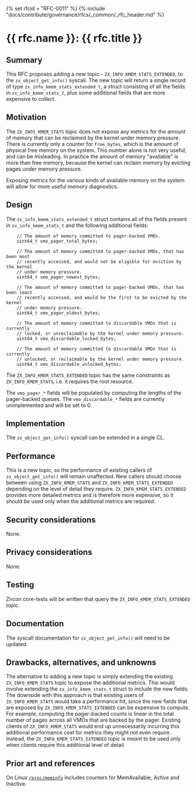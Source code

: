 {% set rfcid = "RFC-0011" %}
{% include "docs/contribute/governance/rfcs/_common/_rfc_header.md" %}
# {{ rfc.name }}: {{ rfc.title }}
<!-- SET the `rfcid` VAR ABOVE. DO NOT EDIT ANYTHING ELSE ABOVE THIS LINE. -->

## Summary

This RFC proposes adding a new topic - `ZX_INFO_KMEM_STATS_EXTENDED`, to the
`zx_object_get_info()` syscall. The new topic will return a single record of
type `zx_info_kmem_stats_extended_t`, a struct consisting of all the fields in
`zx_info_kmem_stats_t`, plus some additional fields that are more expensive to
collect.

## Motivation

The `ZX_INFO_KMEM_STATS` topic does not expose any metrics for the amount of
memory that can be reclaimed by the kernel under memory pressure. There is
currently only a counter for `free_bytes`, which is the amount of physical free
memory on the system. This number alone is not very useful, and can be
misleading.  In practice the amount of memory "available" is more than free
memory, because the kernel can reclaim memory by evicting pages under memory
pressure.

Exposing metrics for the various kinds of available memory on the system will
allow for more useful memory diagnostics.

## Design

The `zx_info_kmem_stats_extended_t` struct contains all of the fields present in
`zx_info_kmem_stats_t` and the following additional fields:

```
    // The amount of memory committed to pager-backed VMOs.
    uint64_t vmo_pager_total_bytes;

    // The amount of memory committed to pager-backed VMOs, that has been most
    // recently accessed, and would not be eligible for eviction by the kernel
    // under memory pressure.
    uint64_t vmo_pager_newest_bytes;

    // The amount of memory committed to pager-backed VMOs, that has been least
    // recently accessed, and would be the first to be evicted by the kernel
    // under memory pressure.
    uint64_t vmo_pager_oldest_bytes;

    // The amount of memory committed to discardable VMOs that is currently
    // locked, or unreclaimable by the kernel under memory pressure.
    uint64_t vmo_discardable_locked_bytes;

    // The amount of memory committed to discardable VMOs that is currently
    // unlocked, or reclaimable by the kernel under memory pressure.
    uint64_t vmo_discardable_unlocked_bytes;

```

The `ZX_INFO_KMEM_STATS_EXTENDED` topic has the same constraints as
`ZX_INFO_KMEM_STATS`, i.e. it requires the root resource.

The `vmo_pager_*` fields will be populated by computing the lengths of the
pager-backed queues. The `vmo_discardable_*` fields are currently unimplemented
and will be set to 0.

## Implementation

The `zx_object_get_info()` syscall can be extended in a single CL.

## Performance

This is a new topic, so the performance of existing callers of
`zx_object_get_info()` will remain unaffected. New callers should choose between
using `ZX_INFO_KMEM_STATS` and `ZX_INFO_KMEM_STATS_EXTENDED` depending on the
level of detail they require. `ZX_INFO_KMEM_STATS_EXTENDED` provides more
detailed metrics and is therefore more expensive, so it should be used only when
the additional metrics are required.

## Security considerations

None.

## Privacy considerations

None.

## Testing

Zircon core-tests will be written that query the `ZX_INFO_KMEM_STATS_EXTENDED`
topic.

## Documentation

The syscall documentation for `zx_object_get_info()` will need to be updated.

## Drawbacks, alternatives, and unknowns

The alternative to adding a new topic is simply extending the existing
`ZX_INFO_KMEM_STATS` topic to expose the additional metrics. This would involve
extending the `zx_info_kmem_stats_t` struct to include the new fields. The
downside with this approach is that existing users of `ZX_INFO_KMEM_STATS` would
take a performance hit, since the new fields that are exposed by
`ZX_INFO_KMEM_STATS_EXTENDED` can be expensive to compute. For example,
computing the pager-backed counts is linear in the total number of pages across
all VMOs that are backed by the pager. Existing clients of `ZX_INFO_KMEM_STATS`
would end up unnecessarily incurring this additional performance cost for
metrics they might not even require. Instead, the `ZX_INFO_KMEM_STATS_EXTENDED`
topic is meant to be used only when clients require this additional level of
detail.

## Prior art and references

On Linux [`/proc/meminfo`](https://man7.org/linux/man-pages/man5/proc.5.html)
includes counters for MemAvailable, Active and Inactive.

